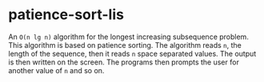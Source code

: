 # patience-sort-lis
An `O(n lg n)` algorithm for the longest increasing subsequence problem. This algorithm is based on patience sorting. The algorithm reads `n`, the length of the sequence, then it reads `n` space separated values. The output is then written on the screen. The programs then prompts the user for another value of `n` and so on.
